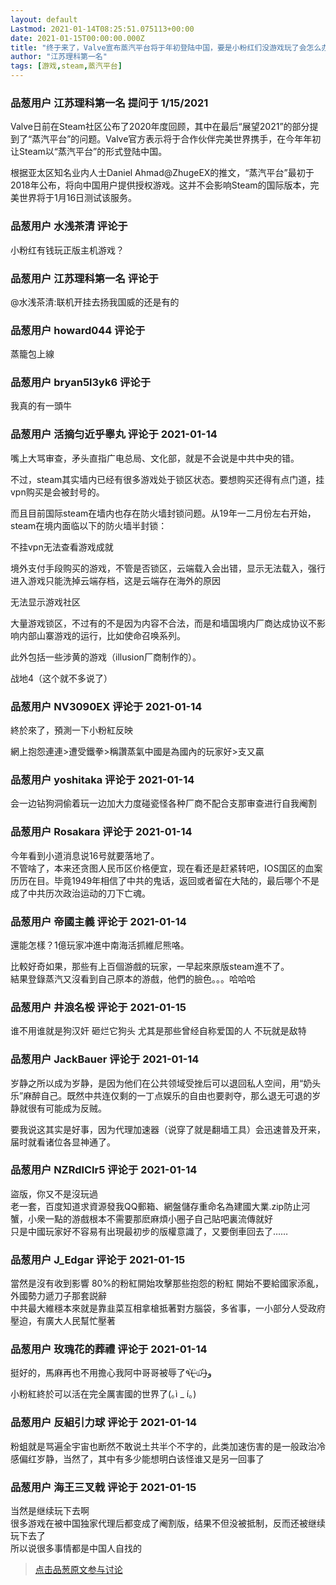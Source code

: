```yaml
---
layout: default
Lastmod: 2021-01-14T08:25:51.075113+00:00
date: 2021-01-15T00:00:00.000Z
title: "终于来了，Valve宣布蒸汽平台将于年初登陆中国，要是小粉红们没游戏玩了会怎么办？"
author: "江苏理科第一名"
tags: [游戏,steam,蒸汽平台]
---
```



### 品葱用户 **江苏理科第一名** 提问于 1/15/2021
    
Valve日前在Steam社区公布了2020年度回顾，其中在最后“展望2021”的部分提到了“蒸汽平台”的问题。Valve官方表示将于合作伙伴完美世界携手，在今年年初让Steam以“蒸汽平台”的形式登陆中国。  
  
根据亚太区知名业内人士Daniel Ahmad@ZhugeEX的推文，“蒸汽平台”最初于2018年公布，将向中国用户提供授权游戏。这并不会影响Steam的国际版本，完美世界将于1月16日测试该服务。
    
                

### 品葱用户 **水浅茶清** 评论于 
        
小粉红有钱玩正版主机游戏？
        
                

### 品葱用户 **江苏理科第一名** 评论于 
        
@水浅茶清:联机开挂去扬我国威的还是有的
        
                

### 品葱用户 **howard044** 评论于 
        
蒸籠包上線
        
                

### 品葱用户 **bryan5l3yk6** 评论于 
        
我真的有一頭牛
        
                

### 品葱用户 **活摘匀近乎睾丸** 评论于 2021-01-14
        
嘴上大骂审查，矛头直指广电总局、文化部，就是不会说是中共中央的错。  
  
不过，steam其实墙内已经有很多游戏处于锁区状态。要想购买还得有点门道，挂vpn购买是会被封号的。  
  
而且目前国际steam在墙内也存在防火墙封锁问题。从19年一二月份左右开始，steam在境内面临以下的防火墙半封锁：  
  
不挂vpn无法查看游戏成就  
  
境外支付手段购买的游戏，不管是否锁区，云端载入会出错，显示无法载入，强行进入游戏只能洗掉云端存档，这是云端存在海外的原因  
  
无法显示游戏社区  
  
  
大量游戏锁区，不过有的不是因为内容不合法，而是和墙国境内厂商达成协议不影响内部山寨游戏的运行，比如使命召唤系列。  
  
此外包括一些涉黄的游戏（illusion厂商制作的）。  
  
战地4（这个就不多说了）
        
                

### 品葱用户 **NV3090EX** 评论于 2021-01-14
        
終於來了，預測一下小粉紅反映  
  
網上抱怨連連>遭受鐵拳>稱讚蒸氣中國是為國內的玩家好>支又贏
        
                

### 品葱用户 **yoshitaka** 评论于 2021-01-14
        
会一边钻狗洞偷着玩一边加大力度碰瓷怪各种厂商不配合支那审查进行自我阉割
        
                

### 品葱用户 **Rosakara** 评论于 2021-01-14
        
今年看到小道消息说16号就要落地了。  
不管啥了，本来还贪图人民币区价格便宜，现在看还是赶紧转吧，IOS国区的血案历历在目。毕竟1949年相信了中共的鬼话，返回或者留在大陆的，最后哪个不是成了中共历次政治运动的刀下亡魂。
        
                

### 品葱用户 **帝國主義** 评论于 2021-01-14
        
還能怎樣？1億玩家冲進中南海活抓維尼熊咯。  
  
比較好奇如果，那些有上百個游戲的玩家，一早起來原版steam進不了。  
結果登錄蒸汽又沒看到自己原本的游戲，他們的臉色。。。哈哈哈
        
                

### 品葱用户 **井浪名桵** 评论于 2021-01-15
        
谁不用谁就是狗汉奸 砸烂它狗头 尤其是那些曾经自称爱国的人 不玩就是敌特
        
                

### 品葱用户 **JackBauer** 评论于 2021-01-14
        
岁静之所以成为岁静，是因为他们在公共领域受挫后可以退回私人空间，用“奶头乐”麻醉自己。既然中共连仅剩的一丁点娱乐的自由也要剥夺，那么退无可退的岁静就很有可能成为反贼。  
  
要我说这其实是好事，因为代理加速器（说穿了就是翻墙工具）会迅速普及开来，届时就看诸位各显神通了。
        
                

### 品葱用户 **NZRdlClr5** 评论于 2021-01-14
        
盜版，你又不是沒玩過  
老一套，百度知道求資源發我QQ郵箱、網盤儲存重命名為建國大業.zip防止河蟹，小衆一點的游戲根本不需要那麽麻煩小圈子自己貼吧裏流傳就好  
只是中國玩家好不容易有出現最初步的版權意識了，又要倒車回去了……
        
                

### 品葱用户 **J_Edgar** 评论于 2021-01-15
        
當然是沒有收到影響 80%的粉紅開始攻擊那些抱怨的粉紅 開始不要給國家添亂，外國勢力遞刀子那套説辭  
中共最大維穩本來就是靠韭菜互相拿槍抵著對方腦袋，多省事，一小部分人受政府壓迫，有廣大人民幫忙壓著
        
                

### 品葱用户 **玫瑰花的葬禮** 评论于 2021-01-14
        
挺好的，馬麻再也不用擔心我阿中哥哥被辱了٩(˃̶͈̀௰˂̶͈́)و  
  
小粉紅終於可以活在完全厲害國的世界了(｡ì \_ í｡)
        
                

### 品葱用户 **反組引力球** 评论于 2021-01-14
        
粉蛆就是骂遍全宇宙也断然不敢说土共半个不字的，此类加速伤害的是一般政治冷感偏红岁静，当然了，其中有多少能想明白该怪谁又是另一回事了
        
                

### 品葱用户 **海王三叉戟** 评论于 2021-01-15
        
当然是继续玩下去啊  
很多游戏在被中国独家代理后都变成了阉割版，结果不但没被抵制，反而还被继续玩下去了  
所以说很多事情都是中国人自找的
        
                





> [点击品葱原文参与讨论](https://pincong.rocks/question/35545)

